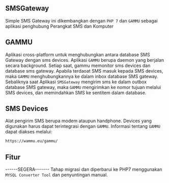 ## SMSGateway
Simple SMS Gateway ini dikembangkan dengan `PHP 7` dan `GAMMU` sebagai aplikasi penghubung Perangkat SMS dan Komputer

## GAMMU
Aplikasi cross-platform untuk menghubungkan antara database SMS Gateway dengan sms devices. Aplikasi `GAMMU` berupa daemon yang berjalan secara background. Setiap saat, gammu memonitor sms devices dan database sms gateway. Apabila terdaoat SMS masuk kepada SMS devices, maka `GAMMU` menghubungkannya ke dalam inbox database SMS gateway. Sebaliknya saat Aplikasi `SMSGateway` mengirim sms ke dalam outbox database SMS gateway, maka `GAMMU` mengirimkan ke nomor tujuan melalui SMS devices, dan memindahkan SMS ke sentitem dalam database.

## SMS Devices
Alat pengirim SMS berupa modem ataupun handphone. Devices yang digunakan harus dapat terintegrasi dengan `GAMMU`.
Informasi tentang `GAMMU` dapat diakses melalui:
```bash
https://wammu.eu/gammu/
```

## Fitur
------SEGERA-------
Tahap migrasi dan diperbarui ke PHP7 menggunakan `MYSQL Converter Tool` dan penyuntingan manual.


